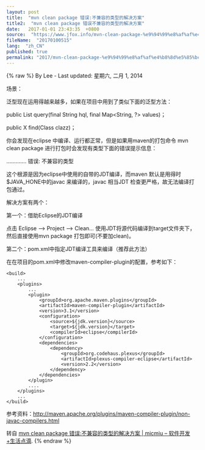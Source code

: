 ```yaml
---
layout: post
title:  "mvn clean package 错误:不兼容的类型的解决方案"
title2:  "mvn clean package 错误不兼容的类型的解决方案"
date:   2017-01-01 23:43:35  +0800
source:  "https://www.jfox.info/mvn-clean-package-%e9%94%99%e8%af%af%e4%b8%8d%e5%85%bc%e5%ae%b9%e7%9a%84%e7%b1%bb%e5%9e%8b%e7%9a%84%e8%a7%a3%e5%86%b3%e6%96%b9%e6%a1%88.html"
fileName:  "20170100515"
lang:  "zh_CN"
published: true
permalink: "2017/mvn-clean-package-%e9%94%99%e8%af%af%e4%b8%8d%e5%85%bc%e5%ae%b9%e7%9a%84%e7%b1%bb%e5%9e%8b%e7%9a%84%e8%a7%a3%e5%86%b3%e6%96%b9%e6%a1%88.html"
---
```

{% raw %}
By Lee - Last updated: 星期六, 二月 1, 2014

场景：

泛型现在运用得越来越多，如果在项目中用到了类似下面的泛型方法：

public <X> List<X> query(final String hql, final Map<String, ?> values)；

public <X> X find(Class<X> clazz)；

你会发现在eclipse 中编译、运行都正常，但是如果用maven的打包命令 mvn clean package  进行打包时会发现有类型下面的错误提示信息：

 …………. 错误: 不兼容的类型

这个根源是因为eclipse中使用的自带的JDT编译，而maven 默认是用得时 $JAVA_HONE中的javac 来编译的，javac 相当JDT 检查更严格，故无法编译打包通过。

解决方案有两个：

第一个：借助Eclipse的JDT编译

点击 Eclipse –> Project –> Clean…  使用JDT将源代码编译到target文件夹下，然后直接使用mvn package 打包即可(不要加clean)。

第二个：pom.xml中指定JDT编译工具来编译（推荐此方法）

在在项目的pom.xml中修改maven-compiler-plugin的配置，参考如下：

    <build>
        ...
    	<plugins>
    	    ...
    		<plugin>
    			<groupId>org.apache.maven.plugins</groupId>
    			<artifactId>maven-compiler-plugin</artifactId>
    			<version>3.1</version>
    			<configuration>
    				<source>${jdk.version}</source>
    				<target>${jdk.version}</target>
    				<compilerId>eclipse</compilerId>
    			</configuration>
    			<dependencies>
    				<dependency>
    					<groupId>org.codehaus.plexus</groupId>
    					<artifactId>plexus-compiler-eclipse</artifactId>
    					<version>2.2</version>
    				</dependency>
    			</dependencies>
    		</plugin>
    		....
    	</plugins>
    	...
    </build>

参考资料：http://maven.apache.org/plugins/maven-compiler-plugin/non-javac-compilers.html

转自 [mvn clean package 错误:不兼容的类型的解决方案 | micmiu – 软件开发+生活点滴](https://www.jfox.info/go.php?url=http://www.micmiu.com/software/build/mvn-package-generics-compiles-error/).
{% endraw %}
